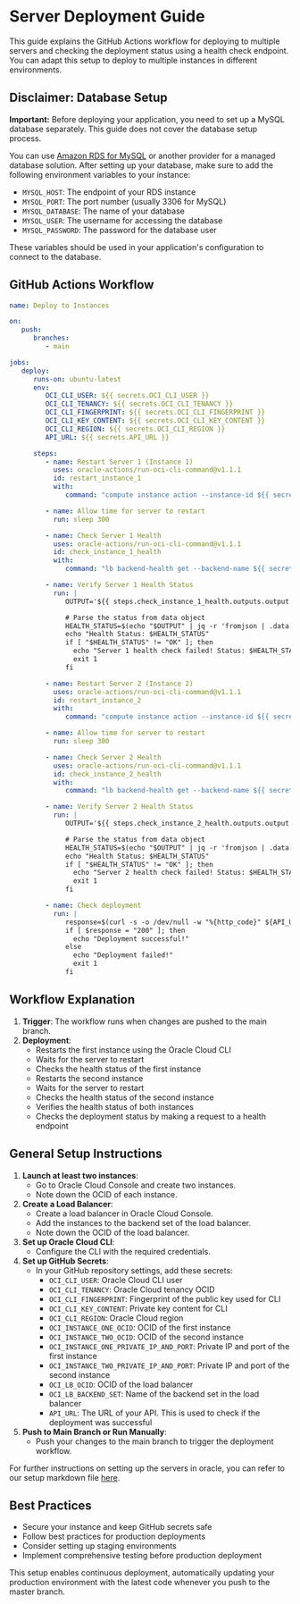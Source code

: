 # Server Deployment Guide

This guide explains the GitHub Actions workflow for deploying to multiple servers and checking the deployment status using a health check endpoint. You can adapt this setup to deploy to multiple instances in different environments. 

## Disclaimer: Database Setup

**Important:** Before deploying your application, you need to set up a MySQL database separately. This guide does not cover the database setup process.

You can use [Amazon RDS for MySQL](https://aws.amazon.com/rds/mysql/) or another provider for a managed database solution. After setting up your database, make sure to add the following environment variables to your instance:

- `MYSQL_HOST`: The endpoint of your RDS instance
- `MYSQL_PORT`: The port number (usually 3306 for MySQL)
- `MYSQL_DATABASE`: The name of your database
- `MYSQL_USER`: The username for accessing the database
- `MYSQL_PASSWORD`: The password for the database user

These variables should be used in your application's configuration to connect to the database.

## GitHub Actions Workflow

```yaml
name: Deploy to Instances

on:
   push:
      branches:
         - main

jobs:
   deploy:
      runs-on: ubuntu-latest
      env:
         OCI_CLI_USER: ${{ secrets.OCI_CLI_USER }}
         OCI_CLI_TENANCY: ${{ secrets.OCI_CLI_TENANCY }}
         OCI_CLI_FINGERPRINT: ${{ secrets.OCI_CLI_FINGERPRINT }}
         OCI_CLI_KEY_CONTENT: ${{ secrets.OCI_CLI_KEY_CONTENT }}
         OCI_CLI_REGION: ${{ secrets.OCI_CLI_REGION }}
         API_URL: ${{ secrets.API_URL }}

      steps:
         - name: Restart Server 1 (Instance 1)
           uses: oracle-actions/run-oci-cli-command@v1.1.1
           id: restart_instance_1
           with:
              command: "compute instance action --instance-id ${{ secrets.OCI_INSTANCE_ONE_OCID }} --action SOFTRESET"

         - name: Allow time for server to restart
           run: sleep 300

         - name: Check Server 1 Health
           uses: oracle-actions/run-oci-cli-command@v1.1.1
           id: check_instance_1_health
           with:
              command: "lb backend-health get --backend-name ${{ secrets.OCI_INSTANCE_ONE_PRIVATE_IP_AND_PORT }} --backend-set-name ${{ secrets.OCI_LB_BACKEND_SET }} --load-balancer-id ${{ secrets.OCI_LB_OCID }}"

         - name: Verify Server 1 Health Status
           run: |
              OUTPUT='${{ steps.check_instance_1_health.outputs.output }}'

              # Parse the status from data object
              HEALTH_STATUS=$(echo "$OUTPUT" | jq -r 'fromjson | .data.status')
              echo "Health Status: $HEALTH_STATUS"
              if [ "$HEALTH_STATUS" != "OK" ]; then
                echo "Server 1 health check failed! Status: $HEALTH_STATUS"
                exit 1
              fi

         - name: Restart Server 2 (Instance 2)
           uses: oracle-actions/run-oci-cli-command@v1.1.1
           id: restart_instance_2
           with:
              command: "compute instance action --instance-id ${{ secrets.OCI_INSTANCE_TWO_OCID }} --action SOFTRESET"

         - name: Allow time for server to restart
           run: sleep 300

         - name: Check Server 2 Health
           uses: oracle-actions/run-oci-cli-command@v1.1.1
           id: check_instance_2_health
           with:
              command: "lb backend-health get --backend-name ${{ secrets.OCI_INSTANCE_TWO_PRIVATE_IP_AND_PORT }} --backend-set-name ${{ secrets.OCI_LB_BACKEND_SET }} --load-balancer-id ${{ secrets.OCI_LB_OCID }}"

         - name: Verify Server 2 Health Status
           run: |
              OUTPUT='${{ steps.check_instance_2_health.outputs.output }}'

              # Parse the status from data object
              HEALTH_STATUS=$(echo "$OUTPUT" | jq -r 'fromjson | .data.status')
              echo "Health Status: $HEALTH_STATUS"
              if [ "$HEALTH_STATUS" != "OK" ]; then
                echo "Server 2 health check failed! Status: $HEALTH_STATUS"
                exit 1
              fi

         - name: Check deployment
           run: |
              response=$(curl -s -o /dev/null -w "%{http_code}" ${API_URL}/api/health)
              if [ $response = "200" ]; then
                echo "Deployment successful!"
              else
                echo "Deployment failed!"
                exit 1
              fi

```

## Workflow Explanation
1. **Trigger**: The workflow runs when changes are pushed to the main branch.
2. **Deployment**:
    - Restarts the first instance using the Oracle Cloud CLI
    - Waits for the server to restart
    - Checks the health status of the first instance
    - Restarts the second instance
    - Waits for the server to restart
    - Checks the health status of the second instance
    - Verifies the health status of both instances
    - Checks the deployment status by making a request to a health endpoint

## General Setup Instructions

1. **Launch at least two instances**: 
    - Go to Oracle Cloud Console and create two instances.
    - Note down the OCID of each instance.
2. **Create a Load Balancer**:
    - Create a load balancer in Oracle Cloud Console.
    - Add the instances to the backend set of the load balancer.
    - Note down the OCID of the load balancer.
3. **Set up Oracle Cloud CLI**:
    - Configure the CLI with the required credentials.
4. **Set up GitHub Secrets**:
    - In your GitHub repository settings, add these secrets:
        - `OCI_CLI_USER`: Oracle Cloud CLI user
        - `OCI_CLI_TENANCY`: Oracle Cloud tenancy OCID
        - `OCI_CLI_FINGERPRINT`: Fingerprint of the public key used for CLI
        - `OCI_CLI_KEY_CONTENT`: Private key content for CLI
        - `OCI_CLI_REGION`: Oracle Cloud region
        - `OCI_INSTANCE_ONE_OCID`: OCID of the first instance
        - `OCI_INSTANCE_TWO_OCID`: OCID of the second instance
        - `OCI_INSTANCE_ONE_PRIVATE_IP_AND_PORT`: Private IP and port of the first instance
        - `OCI_INSTANCE_TWO_PRIVATE_IP_AND_PORT`: Private IP and port of the second instance
        - `OCI_LB_OCID`: OCID of the load balancer
        - `OCI_LB_BACKEND_SET`: Name of the backend set in the load balancer
        - `API_URL`: The URL of your API. This is used to check if the deployment was successful
5. **Push to Main Branch or Run Manually**:
    - Push your changes to the main branch to trigger the deployment workflow.

For further instructions on setting up the servers in oracle, you can refer to our setup markdown file [here](infrastructure-setup).

## Best Practices

- Secure your instance and keep GitHub secrets safe
- Follow best practices for production deployments
- Consider setting up staging environments
- Implement comprehensive testing before production deployment

This setup enables continuous deployment, automatically updating your production environment with the latest code whenever you push to the master branch.